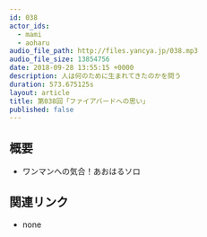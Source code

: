 ```yaml
---
id: 038
actor_ids:
  - mami
  - aoharu
audio_file_path: http://files.yancya.jp/038.mp3
audio_file_size: 13854756
date: 2018-09-28 13:55:15 +0000
description: 人は何のために生まれてきたのかを問う
duration: 573.675125s
layout: article
title: 第038回「ファイアバードへの思い」
published: false
---
```

## 概要

* ワンマンへの気合！あおはるソロ

## 関連リンク

* none
